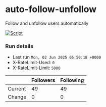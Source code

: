 # auto-follow-unfollow
Follow and unfollow users automatically

[![Script](https://github.com/fbiego/auto-follow-unfollow/actions/workflows/main.yml/badge.svg)](https://github.com/fbiego/auto-follow-unfollow/actions/workflows/main.yml)
### Run details
- Last run `Mon, 02 Jun 2025 05:50:18 +0000`
- X-RateLimit-Used: `0`
- X-RateLimit-Limit: `5000`

|  | Followers | Following |
| - | --------- | --------- |
| Current | 49 | 49 |
| Change | 0 | 0|
